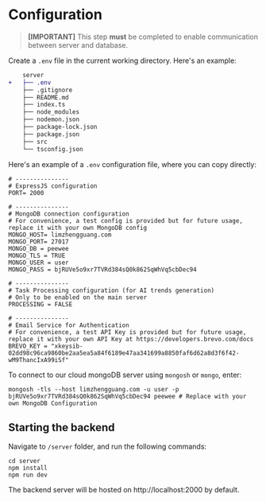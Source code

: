 # Configuration
> **[IMPORTANT]** This step **must** be completed to enable communication between server and database.

Create a `.env` file in the current working directory. Here's an example:

```diff
    server
+   ├── .env
    ├── .gitignore
    ├── README.md
    ├── index.ts
    ├── node_modules
    ├── nodemon.json
    ├── package-lock.json
    ├── package.json
    ├── src
    └── tsconfig.json
```
Here's an example of a `.env` configuration file, where you can copy directly:

```dotenv
# ---------------
# ExpressJS configuration
PORT= 2000

# ---------------
# MongoDB connection configuration
# For convenience, a test config is provided but for future usage, replace it with your own MongoDB config
MONGO_HOST= limzhengguang.com
MONGO_PORT= 27017
MONGO_DB = peewee
MONGO_TLS = TRUE
MONGO_USER = user
MONGO_PASS = bjRUVe5o9xr7TVRd384sQ0k862SqWhVq5cbDec94

# ---------------
# Task Processing configuration (for AI trends generation)
# Only to be enabled on the main server
PROCESSING = FALSE

# ---------------
# Email Service for Authentication
# For convenience, a test API Key is provided but for future usage, replace it with your own API Key at https://developers.brevo.com/docs
BREVO_KEY = "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" 
```

To connect to our cloud mongoDB server using `mongosh` or `mongo`, enter:
```
mongosh -tls --host limzhengguang.com -u user -p bjRUVe5o9xr7TVRd384sQ0k862SqWhVq5cbDec94 peewee # Replace with your own MongoDB Configuration
```

## Starting the backend
Navigate to `/server` folder, and run the following commands:

```
cd server
npm install
npm run dev
```

The backend server will be hosted on http://localhost:2000 by default.